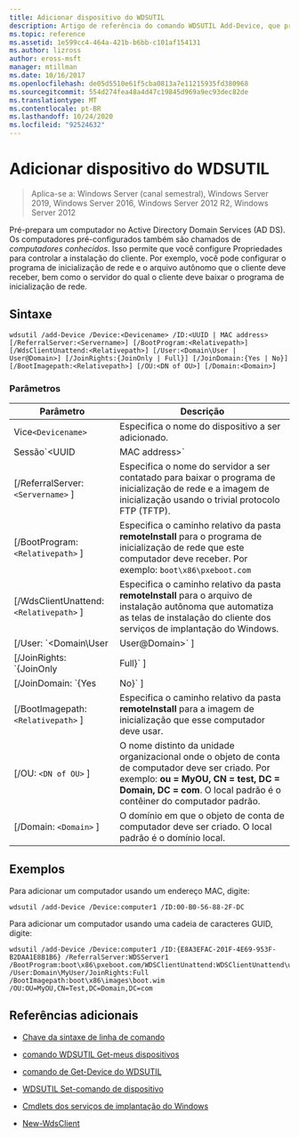 ```yaml
---
title: Adicionar dispositivo do WDSUTIL
description: Artigo de referência do comando WDSUTIL Add-Device, que prepara previamente um computador no Active Directory Domain Services.
ms.topic: reference
ms.assetid: 1e599cc4-464a-421b-b6bb-c101af154131
ms.author: lizross
author: eross-msft
manager: mtillman
ms.date: 10/16/2017
ms.openlocfilehash: de05d5510e61f5cba0813a7e11215935fd380968
ms.sourcegitcommit: 554d274fea48a4d47c19845d969a9ec93dec82de
ms.translationtype: MT
ms.contentlocale: pt-BR
ms.lasthandoff: 10/24/2020
ms.locfileid: "92524632"
---
```

# <a name="wdsutil-add-device"></a>Adicionar dispositivo do WDSUTIL

> Aplica-se a: Windows Server (canal semestral), Windows Server 2019, Windows Server 2016, Windows Server 2012 R2, Windows Server 2012

Pré-prepara um computador no Active Directory Domain Services (AD DS). Os computadores pré-configurados também são chamados de *computadores conhecidos*. Isso permite que você configure Propriedades para controlar a instalação do cliente. Por exemplo, você pode configurar o programa de inicialização de rede e o arquivo autônomo que o cliente deve receber, bem como o servidor do qual o cliente deve baixar o programa de inicialização de rede.

## <a name="syntax"></a>Sintaxe

```
wdsutil /add-Device /Device:<Devicename> /ID:<UUID | MAC address> [/ReferralServer:<Servername>] [/BootProgram:<Relativepath>] [/WdsClientUnattend:<Relativepath>] [/User:<Domain\User | User@Domain>] [/JoinRights:{JoinOnly | Full}] [/JoinDomain:{Yes | No}] [/BootImagepath:<Relativepath>] [/OU:<DN of OU>] [/Domain:<Domain>]
```

### <a name="parameters"></a>Parâmetros

| Parâmetro | Descrição |
|--|--|
| Vice`<Devicename>` | Especifica o nome do dispositivo a ser adicionado. |
| Sessão`<UUID|MAC address>` | Especifica o GUID/UUID ou o endereço MAC do computador. Um GUID/UUID deve estar em um dos dois formatos: cadeia de caracteres binária ( `/ID:ACEFA3E81F20694E953EB2DAA1E8B1B6` ) ou cadeia de caracteres GUID ( `/ID:E8A3EFAC-201F-4E69-953E-B2DAA1E8B1B6` ). Um endereço MAC deve estar no seguinte formato: **00B056882FDC** (sem traços) ou **00-B0-56-88-2F-DC** (com traços) |
| [/ReferralServer: `<Servername>` ] | Especifica o nome do servidor a ser contatado para baixar o programa de inicialização de rede e a imagem de inicialização usando o trivial protocolo FTP (TFTP). |
| [/BootProgram: `<Relativepath>` ] | Especifica o caminho relativo da pasta **remoteInstall** para o programa de inicialização de rede que este computador deve receber. Por exemplo: `boot\x86\pxeboot.com` |
| [/WdsClientUnattend: `<Relativepath>` ] | Especifica o caminho relativo da pasta **remoteInstall** para o arquivo de instalação autônoma que automatiza as telas de instalação do cliente dos serviços de implantação do Windows. |
| [/User: `<Domain\User|User@Domain>` ] | Define permissões no objeto de conta de computador para dar ao usuário especificado os direitos necessários para ingressar o computador no domínio. |
| [/JoinRights: `{JoinOnly|Full}` ] | Especifica o tipo de direitos a serem atribuídos ao usuário.<ul><li>**JoinOnly** – requer que o administrador redefina a conta de computador antes que o usuário possa ingressar o computador no domínio.</li><li>**Completo** – fornece acesso completo ao usuário, que inclui o direito de ingressar o computador no domínio. |
| [/JoinDomain: `{Yes|No}` ] | Especifica se o computador deve ser ingressado no domínio como esta conta de computador durante a instalação do sistema operacional. O valor padrão é **Sim**. |
| [/BootImagepath: `<Relativepath>` ] | Especifica o caminho relativo da pasta **remoteInstall** para a imagem de inicialização que esse computador deve usar. |
| [/OU: `<DN of OU>` ] | O nome distinto da unidade organizacional onde o objeto de conta de computador deve ser criado. Por exemplo: **ou = MyOU, CN = test, DC = Domain, DC = com**. O local padrão é o contêiner do computador padrão. |
| [/Domain: `<Domain>` ] | O domínio em que o objeto de conta de computador deve ser criado. O local padrão é o domínio local. |

## <a name="examples"></a>Exemplos

Para adicionar um computador usando um endereço MAC, digite:

```
wdsutil /add-Device /Device:computer1 /ID:00-B0-56-88-2F-DC
```

Para adicionar um computador usando uma cadeia de caracteres GUID, digite:

```
wdsutil /add-Device /Device:computer1 /ID:{E8A3EFAC-201F-4E69-953F-B2DAA1E8B1B6} /ReferralServer:WDSServer1 /BootProgram:boot\x86\pxeboot.com/WDSClientUnattend:WDSClientUnattend\unattend.xml /User:Domain\MyUser/JoinRights:Full /BootImagepath:boot\x86\images\boot.wim /OU:OU=MyOU,CN=Test,DC=Domain,DC=com
```

## <a name="additional-references"></a>Referências adicionais

- [Chave da sintaxe de linha de comando](command-line-syntax-key.md)

- [comando WDSUTIL Get-meus dispositivos](wdsutil-get-alldevices.md)

- [comando de Get-Device do WDSUTIL](wdsutil-get-device.md)

- [WDSUTIL Set-comando de dispositivo](wdsutil-set-device.md)

- [Cmdlets dos serviços de implantação do Windows](/powershell/module/wds)

- [New-WdsClient](/powershell/module/wds/New-WdsClient)
